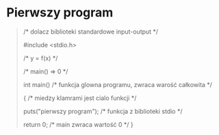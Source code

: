 
Pierwszy program
================

>/*  dolacz biblioteki standardowe input-output  */
>
>#include <stdio.h>
>
>/*  y = f(x)  */
>
>/*  main() => 0  */
>
>
>int main() /*  funkcja glowna programu, zwraca warość całkowita */
>
>{ /*  miedzy klamrami jest cialo funkcji  */
>
>    puts("pierwszy program");  /*  funkcja z biblioteki stdio  */
>
>    return 0; /*  main zwraca wartość 0   */
>}

